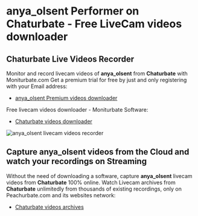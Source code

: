 # anya_olsent Performer on Chaturbate - Free LiveCam videos downloader

## Chaturbate Live Videos Recorder

Monitor and record livecam videos of **anya_olsent** from **Chaturbate** with Moniturbate.com
Get a premium trial for free by just and only registering with your Email address:
* [anya_olsent Premium videos downloader](https://moniturbate.com/request-demo-licence-key.html)

Free livecam videos downloader - Moniturbate Software:
* [Chaturbate videos downloader](https://moniturbate.com/moniturbate-download-software.html)

![anya_olsent livecam videos recorder](https://peachurnet.com/templates/moniturbate-software.png)


## Capture anya_olsent videos from the Cloud and watch your recordings on Streaming

Without the need of downloading a software, capture **anya_olsent** livecam videos from **Chaturbate** 100% online.
Watch Livecam archives from **Chaturbate** unlimitedly from thousands of existing recordings, only on Peachurbate.com and its websites network:
* [Chaturbate videos archives](https://peachurnet.com/)
